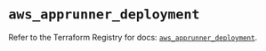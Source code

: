 # `aws_apprunner_deployment`

Refer to the Terraform Registry for docs: [`aws_apprunner_deployment`](https://registry.terraform.io/providers/hashicorp/aws/5.73.0/docs/resources/apprunner_deployment).
